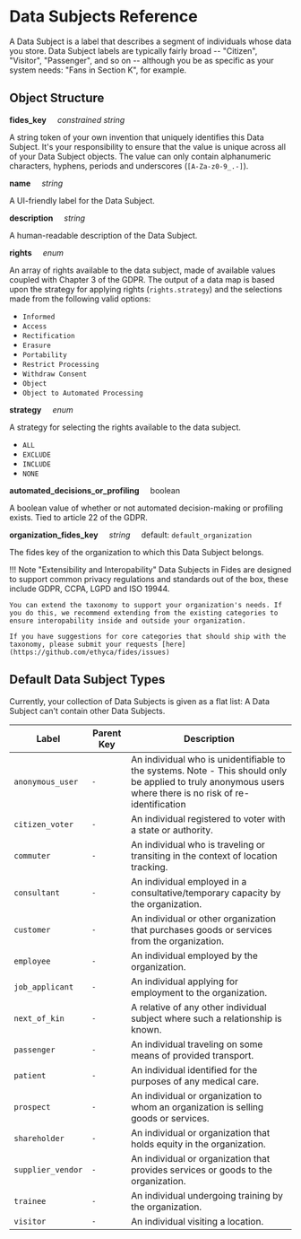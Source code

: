 # Data Subjects Reference

A Data Subject is a label that describes a segment of individuals whose data you store. Data Subject labels are typically fairly broad -- "Citizen", "Visitor", "Passenger", and so on -- although you be as specific as your system needs: "Fans in Section K", for example.

## Object Structure

**fides_key**<span class="required"/>&nbsp;&nbsp;&nbsp;&nbsp;&nbsp;_constrained string_

A string token of your own invention that uniquely identifies this Data Subject. It's your responsibility to ensure that the value is unique across all of your Data Subject objects. The value can only contain alphanumeric characters, hyphens, periods and underscores (`[A-Za-z0-9_.-]`).

**name**<span class="spacer"/>&nbsp;&nbsp;&nbsp;&nbsp;&nbsp;_string_

A UI-friendly label for the Data Subject.

**description**<span class="spacer"/>&nbsp;&nbsp;&nbsp;&nbsp;&nbsp;_string_

A human-readable description of the Data Subject.

**rights**<span class="spacer"/>&nbsp;&nbsp;&nbsp;&nbsp;&nbsp;_enum_

An array of rights available to the data subject, made of available values coupled with Chapter 3 of the GDPR. The output of a data map is based upon the strategy for applying rights (`rights.strategy`) and the selections made from the following valid options:

* `Informed`
* `Access`
* `Rectification`
* `Erasure`
* `Portability`
* `Restrict Processing`
* `Withdraw Consent`
* `Object`
* `Object to Automated Processing`

**strategy**<span class="spacer"/>&nbsp;&nbsp;&nbsp;&nbsp;&nbsp;_enum_

A strategy for selecting the rights available to the data subject.

* `ALL`
* `EXCLUDE`
* `INCLUDE`
* `NONE`

**automated_decisions_or_profiling**<span class="spacer"/>&nbsp;&nbsp;&nbsp;&nbsp;&nbsp;boolean

A boolean value of whether or not automated decision-making or profiling exists. Tied to article 22 of the GDPR.

**organization_fides_key**<span class="spacer"/>&nbsp;&nbsp;&nbsp;&nbsp;&nbsp;_string_<span class="spacer"/>&nbsp;&nbsp;&nbsp;&nbsp;&nbsp;default: `default_organization`

The fides key of the organization to which this Data Subject belongs.

!!! Note "Extensibility and Interopability"
    Data Subjects in Fides are designed to support common privacy regulations and standards out of the box, these include GDPR, CCPA, LGPD and ISO 19944.

    You can extend the taxonomy to support your organization's needs. If you do this, we recommend extending from the existing categories to ensure interopability inside and outside your organization.

    If you have suggestions for core categories that should ship with the taxonomy, please submit your requests [here](https://github.com/ethyca/fides/issues)

## Default Data Subject Types

Currently, your collection of Data Subjects is given as a flat list: A Data Subject can't contain other Data Subjects.

| Label                                          | Parent Key                 | Description                                                                                               |
| ---                                            | ---                        | ---                                                                                                       |
|`anonymous_user` |`-`       |An individual who is unidentifiable to the systems. Note - This should only be applied to truly anonymous users where there is no risk of re-identification|
|`citizen_voter`  |`-`       |An individual registered to voter with a state or authority.                                                                                                |
|`commuter`       |`-`       |An individual who is traveling or transiting in the context of location tracking.                                                                          |
|`consultant`     |`-`       |An individual employed in a consultative/temporary capacity by the organization.                                                                            |
|`customer`       |`-`       |An individual or other organization that purchases goods or services from the organization.                                                                 |
|`employee`       |`-`       |An individual employed by the organization.                                                                                                                 |
|`job_applicant`  |`-`       |An individual applying for employment to the organization.                                                                                                  |
|`next_of_kin`    |`-`       |A relative of any other individual subject where such a relationship is known.                                                                              |
|`passenger`      |`-`       |An individual traveling on some means of provided transport.                                                                                                |
|`patient`        |`-`       |An individual identified for the purposes of any medical care.                                                                                              |
|`prospect`       |`-`       |An individual or organization to whom an organization is selling goods or services.                                                                         |
|`shareholder`    |`-`       |An individual or organization that holds equity in the organization.                                                                                        |
|`supplier_vendor`|`-`       |An individual or organization that provides services or goods to the organization.                                                                          |
|`trainee`        |`-`       |An individual undergoing training by the organization.                                                                                                      |
|`visitor`        |`-`       |An individual visiting a location.                                                                                                                          |
